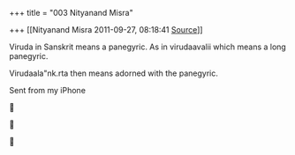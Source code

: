 +++
title = "003 Nityanand Misra"

+++
[[Nityanand Misra	2011-09-27, 08:18:41 [Source](https://groups.google.com/g/samskrita/c/lgZrRBBu6hc)]]



Viruda in Sanskrit means a panegyric. As in virudaavalii which means a long panegyric.

Virudaala"nk.rta then means adorned with the panegyric.

Sent from my iPhone







